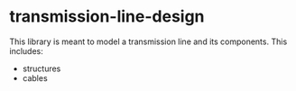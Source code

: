 transmission-line-design
========================


This library is meant to model a transmission line and its components. This includes:
  - structures
  - cables
